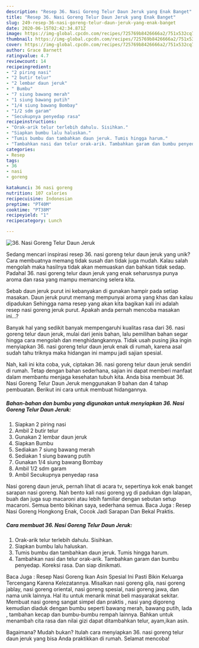 ```yaml
---
description: "Resep 36. Nasi Goreng Telur Daun Jeruk yang Enak Banget"
title: "Resep 36. Nasi Goreng Telur Daun Jeruk yang Enak Banget"
slug: 249-resep-36-nasi-goreng-telur-daun-jeruk-yang-enak-banget
date: 2020-06-15T02:42:34.871Z
image: https://img-global.cpcdn.com/recipes/725769b8426666a2/751x532cq70/36-nasi-goreng-telur-daun-jeruk-foto-resep-utama.jpg
thumbnail: https://img-global.cpcdn.com/recipes/725769b8426666a2/751x532cq70/36-nasi-goreng-telur-daun-jeruk-foto-resep-utama.jpg
cover: https://img-global.cpcdn.com/recipes/725769b8426666a2/751x532cq70/36-nasi-goreng-telur-daun-jeruk-foto-resep-utama.jpg
author: Grace Barnett
ratingvalue: 4.7
reviewcount: 14
recipeingredient:
- "2 piring nasi"
- "2 butir telur"
- "2 lembar daun jeruk"
- " Bumbu"
- "7 siung bawang merah"
- "1 siung bawang putih"
- "1/4 siung bawang Bombay"
- "1/2 sdm garam"
- "Secukupnya penyedap rasa"
recipeinstructions:
- "Orak-arik telur terlebih dahulu. Sisihkan."
- "Siapkan bumbu lalu haluskan."
- "Tumis bumbu dan tambahkan daun jeruk. Tumis hingga harum."
- "Tambahkan nasi dan telur orak-arik. Tambahkan garam dan bumbu penyedap. Koreksi rasa. Dan siap dinikmati."
categories:
- Resep
tags:
- 36
- nasi
- goreng

katakunci: 36 nasi goreng 
nutrition: 107 calories
recipecuisine: Indonesian
preptime: "PT40M"
cooktime: "PT38M"
recipeyield: "1"
recipecategory: Lunch

---
```



![36. Nasi Goreng Telur Daun Jeruk](https://img-global.cpcdn.com/recipes/725769b8426666a2/751x532cq70/36-nasi-goreng-telur-daun-jeruk-foto-resep-utama.jpg)

Sedang mencari inspirasi resep 36. nasi goreng telur daun jeruk yang unik? Cara membuatnya memang tidak susah dan tidak juga mudah. Kalau salah mengolah maka hasilnya tidak akan memuaskan dan bahkan tidak sedap. Padahal 36. nasi goreng telur daun jeruk yang enak seharusnya punya aroma dan rasa yang mampu memancing selera kita.

Sebab daun jeruk purut ini kebanyakan di gunakan hampir pada setiap masakan. Daun jeruk purut memang mempunyai aroma yang khas dan kalau dipadukan Sehingga nama resep yang akan kita bagikan kali ini adalah resep nasi goreng jeruk purut. Apakah anda pernah mencoba masakan ini…?

Banyak hal yang sedikit banyak mempengaruhi kualitas rasa dari 36. nasi goreng telur daun jeruk, mulai dari jenis bahan, lalu pemilihan bahan segar hingga cara mengolah dan menghidangkannya. Tidak usah pusing jika ingin menyiapkan 36. nasi goreng telur daun jeruk enak di rumah, karena asal sudah tahu triknya maka hidangan ini mampu jadi sajian spesial.


Nah, kali ini kita coba, yuk, ciptakan 36. nasi goreng telur daun jeruk sendiri di rumah. Tetap dengan bahan sederhana, sajian ini dapat memberi manfaat dalam membantu menjaga kesehatan tubuh kita. Anda bisa membuat 36. Nasi Goreng Telur Daun Jeruk menggunakan 9 bahan dan 4 tahap pembuatan. Berikut ini cara untuk membuat hidangannya.

<!--inarticleads1-->

##### Bahan-bahan dan bumbu yang digunakan untuk menyiapkan 36. Nasi Goreng Telur Daun Jeruk:

1. Siapkan 2 piring nasi
1. Ambil 2 butir telur
1. Gunakan 2 lembar daun jeruk
1. Siapkan  Bumbu
1. Sediakan 7 siung bawang merah
1. Sediakan 1 siung bawang putih
1. Gunakan 1/4 siung bawang Bombay
1. Ambil 1/2 sdm garam
1. Ambil Secukupnya penyedap rasa


Nasi goreng daun jeruk, pernah lihat di acara tv, sepertinya kok enak banget sarapan nasi goreng. Nah bento kali nasi goreng yg di padukan dgn lalapan, buah dan juga sup macaroni atau lebih familiar dengan sebutan setup macaroni. Semua bento bikinan saya, sederhana semua. Baca Juga : Resep Nasi Goreng Hongkong Enak, Cocok Jadi Sarapan Dan Bekal Praktis. 

<!--inarticleads2-->

##### Cara membuat 36. Nasi Goreng Telur Daun Jeruk:

1. Orak-arik telur terlebih dahulu. Sisihkan.
1. Siapkan bumbu lalu haluskan.
1. Tumis bumbu dan tambahkan daun jeruk. Tumis hingga harum.
1. Tambahkan nasi dan telur orak-arik. Tambahkan garam dan bumbu penyedap. Koreksi rasa. Dan siap dinikmati.


Baca Juga : Resep Nasi Goreng Ikan Asin Spesial Ini Pasti Bikin Keluarga Tercengang Karena Kelezatannya. Misalkan nasi goreng gila, nasi goreng jablay, nasi goreng oriental, nasi goreng spesial, nasi goreng jawa, dan nama unik lainnya. Hal itu untuk menarik minat beli masyarakat sekitar. Membuat nasi goreng sangat simpel dan praktis , nasi yang digoreng kemudian diaduk dengan bumbu seperti bawang merah, bawang putih, lada , tambahan kecap dan bumbu-bumbu rempah lainnya. Bahkan untuk menambah cita rasa dan nilai gizi dapat ditambahkan telur, ayam,ikan asin. 

Bagaimana? Mudah bukan? Itulah cara menyiapkan 36. nasi goreng telur daun jeruk yang bisa Anda praktikkan di rumah. Selamat mencoba!

